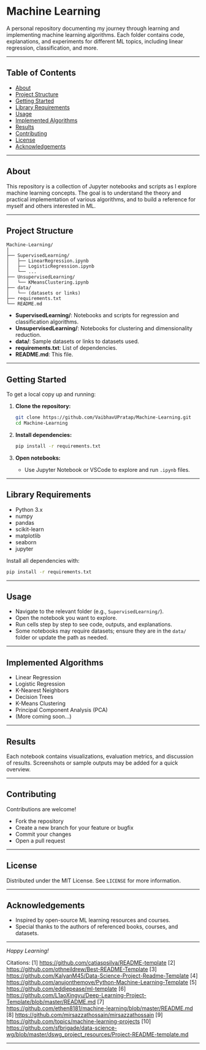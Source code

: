 # Machine Learning

A personal repository documenting my journey through learning and implementing machine learning algorithms. Each folder contains code, explanations, and experiments for different ML topics, including linear regression, classification, and more.

---

## Table of Contents

- [About](#about)
- [Project Structure](#project-structure)
- [Getting Started](#getting-started)
- [Library Requirements](#library-requirements)
- [Usage](#usage)
- [Implemented Algorithms](#implemented-algorithms)
- [Results](#results)
- [Contributing](#contributing)
- [License](#license)
- [Acknowledgements](#acknowledgements)

---

## About

This repository is a collection of Jupyter notebooks and scripts as I explore machine learning concepts. The goal is to understand the theory and practical implementation of various algorithms, and to build a reference for myself and others interested in ML.

---

## Project Structure

```
Machine-Learning/
│
├── SupervisedLearning/
│   ├── LinearRegression.ipynb
│   ├── LogisticRegression.ipynb
│   └── ...
├── UnsupervisedLearning/
│   └── KMeansClustering.ipynb
├── data/
│   └── (datasets or links)
├── requirements.txt
└── README.md
```
- **SupervisedLearning/**: Notebooks and scripts for regression and classification algorithms.
- **UnsupervisedLearning/**: Notebooks for clustering and dimensionality reduction.
- **data/**: Sample datasets or links to datasets used.
- **requirements.txt**: List of dependencies.
- **README.md**: This file.

---

## Getting Started

To get a local copy up and running:

1. **Clone the repository:**
   ```bash
   git clone https://github.com/VaibhavUPratap/Machine-Learning.git
   cd Machine-Learning
   ```

2. **Install dependencies:**
   ```bash
   pip install -r requirements.txt
   ```

3. **Open notebooks:**
   - Use Jupyter Notebook or VSCode to explore and run `.ipynb` files.

---

## Library Requirements

- Python 3.x
- numpy
- pandas
- scikit-learn
- matplotlib
- seaborn
- jupyter

Install all dependencies with:
```bash
pip install -r requirements.txt
```

---

## Usage

- Navigate to the relevant folder (e.g., `SupervisedLearning/`).
- Open the notebook you want to explore.
- Run cells step by step to see code, outputs, and explanations.
- Some notebooks may require datasets; ensure they are in the `data/` folder or update the path as needed.

---

## Implemented Algorithms

- Linear Regression
- Logistic Regression
- K-Nearest Neighbors
- Decision Trees
- K-Means Clustering
- Principal Component Analysis (PCA)
- (More coming soon...)

---

## Results

Each notebook contains visualizations, evaluation metrics, and discussion of results. Screenshots or sample outputs may be added for a quick overview.

---

## Contributing

Contributions are welcome!  
- Fork the repository
- Create a new branch for your feature or bugfix
- Commit your changes
- Open a pull request

---

## License

Distributed under the MIT License. See `LICENSE` for more information.

---

## Acknowledgements

- Inspired by open-source ML learning resources and courses.
- Special thanks to the authors of referenced books, courses, and datasets.

---

*Happy Learning!*

Citations:
[1] https://github.com/catiaspsilva/README-template
[2] https://github.com/othneildrew/Best-README-Template
[3] https://github.com/KalyanM45/Data-Science-Project-Readme-Template
[4] https://github.com/anujonthemove/Python-Machine-Learning-Template
[5] https://github.com/eddiepease/ml-template
[6] https://github.com/L1aoXingyu/Deep-Learning-Project-Template/blob/master/README.md
[7] https://github.com/ethen8181/machine-learning/blob/master/README.md
[8] https://github.com/mirsazzathossain/mirsazzathossain
[9] https://github.com/topics/machine-learning-projects
[10] https://github.com/sfbrigade/data-science-wg/blob/master/dswg_project_resources/Project-README-template.md

---